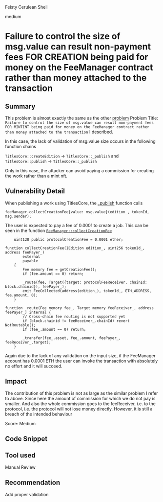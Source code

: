Feisty Cerulean Shell

medium

# Failure to control the size of msg.value can result non-payment fees FOR CREATION being paid for money on the FeeManager contract rather than money attached to the transaction

## Summary
This problem is almost exactly the same as the other [problem](https://github.com/sherlock-audit/2024-04-titles-BengalCatBalu/issues/10) Problem Title: `Failure to control the size of msg.value can result non-payment fees FOR MINTINT being paid for money on the FeeManager contract rather than money attached to the transaction` I described.

In this case, the lack of validation of msg.value size occurs in the following function chains

`TitlesCore::createEdition` -> `TitlesCore::_publish` and `TitlesCore::publish` -> `TitlesCore::_publish`

Only in this case, the attacker can avoid paying a commission for creating the work rather than a mint nft.

## Vulnerability Detail
When publishing a work using TitlesCore, the [_publish](https://github.com/sherlock-audit/2024-04-titles/blob/main/wallflower-contract-v2/src/TitlesCore.sol#L120-L120) function calls 
```solidity.
feeManager.collectCreationFee{value: msg.value}(edition_, tokenId, msg.sender);
```
The user is expected to pay a fee of 0.0001 to create a job.  This can be seen in the function 
[`FeeManager::collectCreationFee`](https://github.com/sherlock-audit/2024-04-titles/blob/main/wallflower-contract-v2/src/fees/FeeManager.sol#L166-L166)
```solidity
    uint128 public protocolCreationFee = 0.0001 ether;

function collectCreationFee(IEdition edition_, uint256 tokenId_, address feePayer_)
        external
        payable
    {
        Fee memory fee = getCreationFee();
        if (fee.amount == 0) return;

        _route(fee, Target({target: protocolFeeReceiver, chainId: block.chainid}), feePayer_);
        emit FeeCollected(address(edition_), tokenId_, ETH_ADDRESS, fee.amount, 0);
    }

function _route(Fee memory fee_, Target memory feeReceiver_, address feePayer_) internal {
        // Cross-chain fee routing is not supported yet
        if (block.chainid != feeReceiver_.chainId) revert NotRoutable();
        if (fee_.amount == 0) return;

        _transfer(fee_.asset, fee_.amount, feePayer_, feeReceiver_.target);
    }
```
Again due to the lack of any validation on the input size, if the FeeManager account has 0.0001 ETH the user can invoke the transaction with absolutely no effort and it will succeed.

## Impact
The contribution of this problem is not as large as the similar problem I refer to above. Since here the amount of commission for which we do not pay is smaller. And also the whole commission goes to the feeReceiver, i.e. to the protocol, i.e. the protocol will not lose money directly.
However, it is still a breach of the intended behaviour

Score: Medium
## Code Snippet

## Tool used

Manual Review

## Recommendation
Add proper validation
